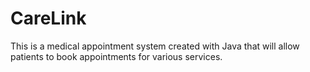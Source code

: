 # CareLink
 This is a medical appointment system created with Java that will allow patients to book appointments for various services.
